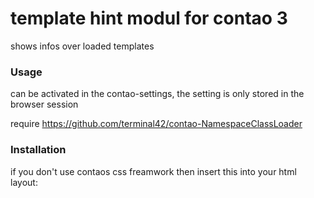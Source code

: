 
template hint modul for contao 3
===================================

shows infos over loaded templates

### Usage ###
can be activated in the contao-settings, the setting is only stored in the browser session

require https://github.com/terminal42/contao-NamespaceClassLoader

### Installation ###
if you don't use contaos css freamwork then insert this into your html layout:
<link type="text/css" rel="stylesheet" href="/system/modules/templatehint/assets/css/templatehint.css"/>